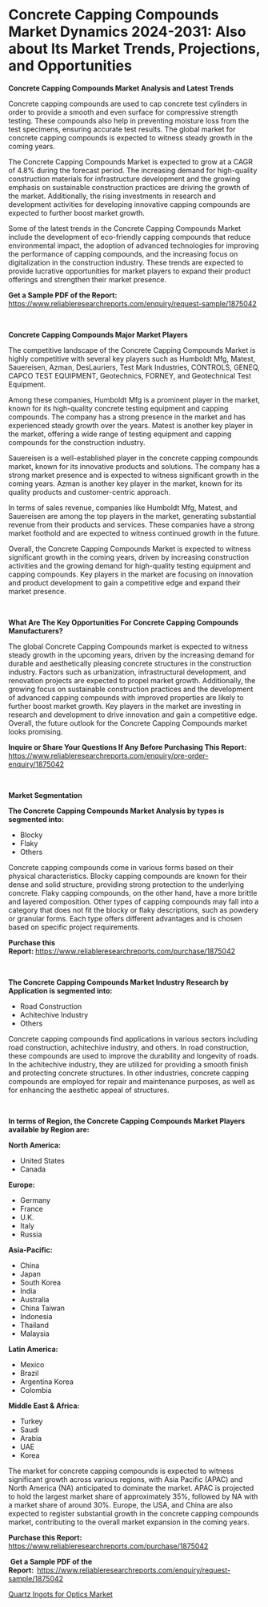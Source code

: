 <p><h1>Concrete Capping Compounds Market Dynamics 2024-2031: Also about Its Market Trends, Projections, and Opportunities</h1></p><p><strong>Concrete Capping Compounds Market Analysis and Latest Trends</strong></p>
<p><p>Concrete capping compounds are used to cap concrete test cylinders in order to provide a smooth and even surface for compressive strength testing. These compounds also help in preventing moisture loss from the test specimens, ensuring accurate test results. The global market for concrete capping compounds is expected to witness steady growth in the coming years.</p><p>The Concrete Capping Compounds Market is expected to grow at a CAGR of 4.8% during the forecast period. The increasing demand for high-quality construction materials for infrastructure development and the growing emphasis on sustainable construction practices are driving the growth of the market. Additionally, the rising investments in research and development activities for developing innovative capping compounds are expected to further boost market growth.</p><p>Some of the latest trends in the Concrete Capping Compounds Market include the development of eco-friendly capping compounds that reduce environmental impact, the adoption of advanced technologies for improving the performance of capping compounds, and the increasing focus on digitalization in the construction industry. These trends are expected to provide lucrative opportunities for market players to expand their product offerings and strengthen their market presence.</p></p>
<p><strong>Get a Sample PDF of the Report:&nbsp;</strong> <a href="https://www.reliableresearchreports.com/enquiry/request-sample/1875042">https://www.reliableresearchreports.com/enquiry/request-sample/1875042</a></p>
<p>&nbsp;</p>
<p><strong>Concrete Capping Compounds Major Market Players</strong></p>
<p><p>The competitive landscape of the Concrete Capping Compounds Market is highly competitive with several key players such as Humboldt Mfg, Matest, Sauereisen, Azman, DesLauriers, Test Mark Industries, CONTROLS, GENEQ, CAPCO TEST EQUIPMENT, Geotechnics, FORNEY, and Geotechnical Test Equipment.</p><p>Among these companies, Humboldt Mfg is a prominent player in the market, known for its high-quality concrete testing equipment and capping compounds. The company has a strong presence in the market and has experienced steady growth over the years. Matest is another key player in the market, offering a wide range of testing equipment and capping compounds for the construction industry.</p><p>Sauereisen is a well-established player in the concrete capping compounds market, known for its innovative products and solutions. The company has a strong market presence and is expected to witness significant growth in the coming years. Azman is another key player in the market, known for its quality products and customer-centric approach.</p><p>In terms of sales revenue, companies like Humboldt Mfg, Matest, and Sauereisen are among the top players in the market, generating substantial revenue from their products and services. These companies have a strong market foothold and are expected to witness continued growth in the future.</p><p>Overall, the Concrete Capping Compounds Market is expected to witness significant growth in the coming years, driven by increasing construction activities and the growing demand for high-quality testing equipment and capping compounds. Key players in the market are focusing on innovation and product development to gain a competitive edge and expand their market presence.</p></p>
<p>&nbsp;</p>
<p><strong>What Are The Key Opportunities For Concrete Capping Compounds Manufacturers?</strong></p>
<p><p>The global Concrete Capping Compounds market is expected to witness steady growth in the upcoming years, driven by the increasing demand for durable and aesthetically pleasing concrete structures in the construction industry. Factors such as urbanization, infrastructural development, and renovation projects are expected to propel market growth. Additionally, the growing focus on sustainable construction practices and the development of advanced capping compounds with improved properties are likely to further boost market growth. Key players in the market are investing in research and development to drive innovation and gain a competitive edge. Overall, the future outlook for the Concrete Capping Compounds market looks promising.</p></p>
<p><strong>Inquire or Share Your Questions If Any Before Purchasing This Report:</strong> <a href="https://www.reliableresearchreports.com/enquiry/pre-order-enquiry/1875042">https://www.reliableresearchreports.com/enquiry/pre-order-enquiry/1875042</a></p>
<p>&nbsp;</p>
<p><strong>Market Segmentation</strong></p>
<p><strong>The Concrete Capping Compounds Market Analysis by types is segmented into:</strong></p>
<p><ul><li>Blocky</li><li>Flaky</li><li>Others</li></ul></p>
<p><p>Concrete capping compounds come in various forms based on their physical characteristics. Blocky capping compounds are known for their dense and solid structure, providing strong protection to the underlying concrete. Flaky capping compounds, on the other hand, have a more brittle and layered composition. Other types of capping compounds may fall into a category that does not fit the blocky or flaky descriptions, such as powdery or granular forms. Each type offers different advantages and is chosen based on specific project requirements.</p></p>
<p><strong>Purchase this Report:&nbsp;</strong><a href="https://www.reliableresearchreports.com/purchase/1875042">https://www.reliableresearchreports.com/purchase/1875042</a></p>
<p>&nbsp;</p>
<p><strong>The Concrete Capping Compounds Market Industry Research by Application is segmented into:</strong></p>
<p><ul><li>Road Construction</li><li>Achitechive Industry</li><li>Others</li></ul></p>
<p><p>Concrete capping compounds find applications in various sectors including road construction, achitechive industry, and others. In road construction, these compounds are used to improve the durability and longevity of roads. In the achitechive industry, they are utilized for providing a smooth finish and protecting concrete structures. In other industries, concrete capping compounds are employed for repair and maintenance purposes, as well as for enhancing the aesthetic appeal of structures.</p></p>
<p>&nbsp;</p>
<p><strong>In terms of Region, the Concrete Capping Compounds Market Players available by Region are:</strong></p>
<p>
    <p> <strong> North America: </strong>
        <ul>
            <li>United States</li>
            <li>Canada</li>
        </ul>
        </p> 
    <p> <strong> Europe: </strong>
        <ul>
            <li>Germany</li>
            <li>France</li>
            <li>U.K.</li>
            <li>Italy</li>
            <li>Russia</li>
        </ul>
        </p> 
    <p> <strong> Asia-Pacific: </strong>
        <ul>
            <li>China</li>
            <li>Japan</li>
            <li>South Korea</li>
            <li>India</li>
            <li>Australia</li>
            <li>China Taiwan</li>
            <li>Indonesia</li>
            <li>Thailand</li>
            <li>Malaysia</li>
        </ul>
        </p> 
    <p> <strong> Latin America: </strong>
        <ul>
            <li>Mexico</li>
            <li>Brazil</li>
            <li>Argentina Korea</li>
            <li>Colombia</li>
        </ul>
        </p> 
    <p> <strong> Middle East & Africa: </strong>
        <ul>
            <li>Turkey</li>
            <li>Saudi</li>
            <li>Arabia</li>
            <li>UAE</li>
            <li>Korea</li>
        </ul>
    </p>
    </p>
<p><p>The market for concrete capping compounds is expected to witness significant growth across various regions, with Asia Pacific (APAC) and North America (NA) anticipated to dominate the market. APAC is projected to hold the largest market share of approximately 35%, followed by NA with a market share of around 30%. Europe, the USA, and China are also expected to register substantial growth in the concrete capping compounds market, contributing to the overall market expansion in the coming years.</p></p>
<p><strong>Purchase this Report: </strong><a href="https://www.reliableresearchreports.com/purchase/1875042">https://www.reliableresearchreports.com/purchase/1875042</a></p>
<p>&nbsp;<strong>Get a Sample PDF of the Report:&nbsp;&nbsp;</strong><a href="https://www.reliableresearchreports.com/enquiry/request-sample/1875042">https://www.reliableresearchreports.com/enquiry/request-sample/1875042</a></p>
<p><strong></strong></p>
<p><p><a href="https://github.com/GroverBarry/Market-Research-Report-List-4/blob/main/quartz-ingots-for-optics-market.md">Quartz Ingots for Optics Market</a></p></p>